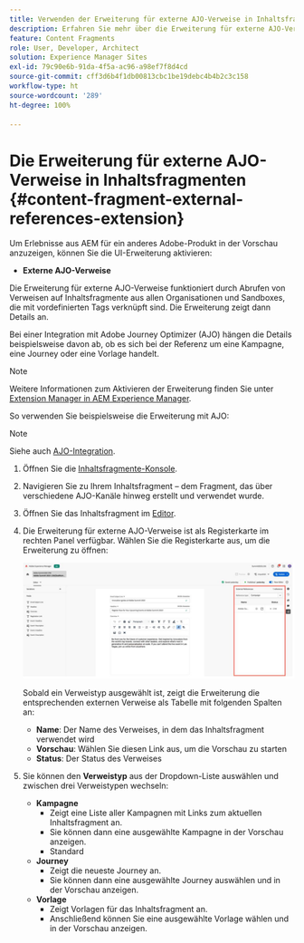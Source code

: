 ```yaml
---
title: Verwenden der Erweiterung für externe AJO-Verweise in Inhaltsfragmenten
description: Erfahren Sie mehr über die Erweiterung für externe AJO-Verweise in Inhaltsfragmenten
feature: Content Fragments
role: User, Developer, Architect
solution: Experience Manager Sites
exl-id: 79c90e6b-91da-4f5a-ac96-a98ef7f8d4cd
source-git-commit: cff3d6b4f1db00813cbc1be19debc4b4b2c3c158
workflow-type: ht
source-wordcount: '289'
ht-degree: 100%

---
```


# Die Erweiterung für externe AJO-Verweise in Inhaltsfragmenten {#content-fragment-external-references-extension}

Um Erlebnisse aus AEM für ein anderes Adobe-Produkt in der Vorschau anzuzeigen, können Sie die UI-Erweiterung aktivieren:

* **Externe AJO-Verweise**

Die Erweiterung für externe AJO-Verweise funktioniert durch Abrufen von Verweisen auf Inhaltsfragmente aus allen Organisationen und Sandboxes, die mit vordefinierten Tags verknüpft sind. Die Erweiterung zeigt dann Details an.

Bei einer Integration mit Adobe Journey Optimizer (AJO) hängen die Details beispielsweise davon ab, ob es sich bei der Referenz um eine Kampagne, eine Journey oder eine Vorlage handelt.

>[!NOTE]
>
>Weitere Informationen zum Aktivieren der Erweiterung finden Sie unter [Extension Manager in AEM Experience Manager](https://developer.adobe.com/uix/docs/extension-manager/).

So verwenden Sie beispielsweise die Erweiterung mit AJO:

>[!NOTE]
>
>Siehe auch [AJO-Integration](https://experienceleague.adobe.com/de/docs/journey-optimizer/using/integrations/aem-fragments).

1. Öffnen Sie die [Inhaltsfragmente-Konsole](/help/sites-cloud/administering/content-fragments/overview.md#content-fragments-console).

1. Navigieren Sie zu Ihrem Inhaltsfragment – dem Fragment, das über verschiedene AJO-Kanäle hinweg erstellt und verwendet wurde.

1. Öffnen Sie das Inhaltsfragment im [Editor](/help/sites-cloud/administering/content-fragments/managing.md#editing-the-content-of-your-fragment).

1. Die Erweiterung für externe AJO-Verweise ist als Registerkarte im rechten Panel verfügbar. Wählen Sie die Registerkarte aus, um die Erweiterung zu öffnen:

   ![Erweiterung für externe AJO-Verweise](/help/sites-cloud/administering/content-fragments/assets/cf-ajo-fragment-external-references-extension.png)

   Sobald ein Verweistyp ausgewählt ist, zeigt die Erweiterung die entsprechenden externen Verweise als Tabelle mit folgenden Spalten an:

   * **Name**: Der Name des Verweises, in dem das Inhaltsfragment verwendet wird
   * **Vorschau**: Wählen Sie diesen Link aus, um die Vorschau zu starten
   * **Status**: Der Status des Verweises

1. Sie können den **Verweistyp** aus der Dropdown-Liste auswählen und zwischen drei Verweistypen wechseln:

   * **Kampagne**
      * Zeigt eine Liste aller Kampagnen mit Links zum aktuellen Inhaltsfragment an.
      * Sie können dann eine ausgewählte Kampagne in der Vorschau anzeigen.
      * Standard
   * **Journey**
      * Zeigt die neueste Journey an.
      * Sie können dann eine ausgewählte Journey auswählen und in der Vorschau anzeigen.
   * **Vorlage**
      * Zeigt Vorlagen für das Inhaltsfragment an.
      * Anschließend können Sie eine ausgewählte Vorlage wählen und in der Vorschau anzeigen.

